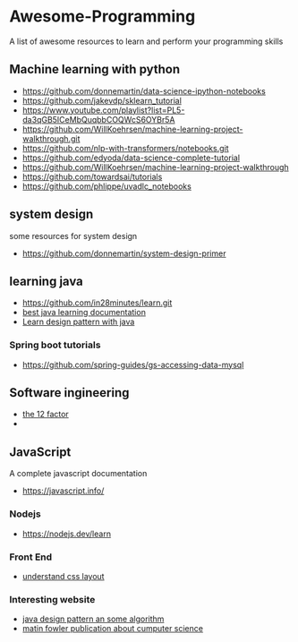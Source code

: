 # Awesome-Programming
A list of awesome resources to learn and perform your programming skills

## Machine learning with python
- https://github.com/donnemartin/data-science-ipython-notebooks
- https://github.com/jakevdp/sklearn_tutorial
- https://www.youtube.com/playlist?list=PL5-da3qGB5ICeMbQuqbbCOQWcS6OYBr5A
- https://github.com/WillKoehrsen/machine-learning-project-walkthrough.git
- https://github.com/nlp-with-transformers/notebooks.git
- https://github.com/edyoda/data-science-complete-tutorial
- https://github.com/WillKoehrsen/machine-learning-project-walkthrough
- https://github.com/towardsai/tutorials
- https://github.com/phlippe/uvadlc_notebooks

## system design
some resources for system design
- https://github.com/donnemartin/system-design-primer
## learning java
- https://github.com/in28minutes/learn.git
- [best java learning documentation](https://dev.java)
- [Learn design pattern with java](https://github.com/iluwatar/java-design-patterns/tree/master/page-object)
### Spring boot tutorials
- https://github.com/spring-guides/gs-accessing-data-mysql
## Software ingineering
- [the 12 factor](https://12factor.net/)
-

## JavaScript
A complete javascript documentation
- https://javascript.info/

### Nodejs
- https://nodejs.dev/learn

### Front End 
- [understand css layout](https://www.joshwcomeau.com/css/understanding-layout-algorithms/)

### Interesting website
- [java design pattern an some algorithm](https://java-design-patterns.com/)
- [matin fowler publication about cumputer science](https://martinfowler.com/)
